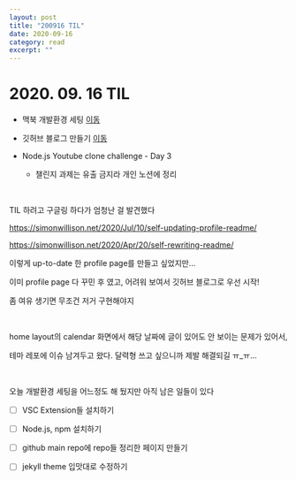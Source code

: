 ```yaml
---
layout: post
title: "200916 TIL" 
date: 2020-09-16 
category: read 
excerpt: ""
---
```


# 2020. 09. 16 TIL

* 맥북 개발환경 세팅 [이동](http://iamcho2.github.io/2020/09/16/macos-dev-env-setting)

* 깃허브 블로그 만들기 [이동](http://iamcho2.github.io/2020/09/16/make-my-own-github-blog)

* Node.js Youtube clone challenge - Day 3
  * 챌린지 과제는 유출 금지라 개인 노션에 정리

<br>

TIL 하려고 구글링 하다가 엄청난 걸 발견했다

https://simonwillison.net/2020/Jul/10/self-updating-profile-readme/

https://simonwillison.net/2020/Apr/20/self-rewriting-readme/

이렇게 up-to-date 한 profile page를 만들고 싶었지만...

이미 profile page 다 꾸민 후 였고, 어려워 보여서 깃허브 블로그로 우선 시작!

좀 여유 생기면 무조건 저거 구현해야지

<br>

home layout의 calendar 화면에서 해당 날짜에 글이 있어도 안 보이는 문제가 있어서,

테마 레포에 이슈 남겨두고 왔다. 달력형 쓰고 싶으니까 제발 해결되길 ㅠ_ㅠ...

<br>

오늘 개발환경 세팅을 어느정도 해 뒀지만 아직 남은 일들이 있다

- [ ] VSC Extension들 설치하기
- [ ] Node.js, npm 설치하기
- [ ] github main repo에 repo들 정리한 페이지 만들기
- [ ] jekyll theme 입맛대로 수정하기

